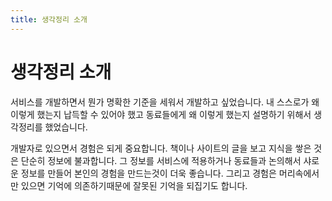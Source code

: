 ```yaml
---
title: 생각정리 소개
---
```


# 생각정리 소개
서비스를 개발하면서 뭔가 명확한 기준을 세워서 개발하고 싶었습니다. 내 스스로가 왜 이렇게 했는지 납득할 수 있어야 했고 동료들에게 왜 이렇게 했는지 설명하기 위해서 생각정리를 했었습니다.

개발자로 있으면서 경험은 되게 중요합니다. 책이나 사이트의 글을 보고 지식을 쌓은 것은 단순히 정보에 불과합니다. 그 정보를 서비스에 적용하거나 동료들과 논의해서 샤로운 정보를 만들어 본인의 경험을 만드는것이 더욱 좋습니다. 그리고 경험은 머리속에서만 있으면 기억에 의존하기때문에 잘못된 기억을 되집기도 합니다. 
